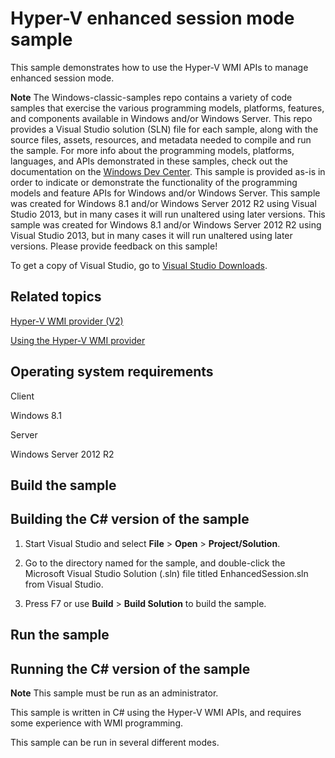 Hyper-V enhanced session mode sample
====================================

This sample demonstrates how to use the Hyper-V WMI APIs to manage enhanced session mode.

**Note**  The Windows-classic-samples repo contains a variety of code samples that exercise the various programming models, platforms, features, and components available in Windows and/or Windows Server. This repo provides a Visual Studio solution (SLN) file for each sample, along with the source files, assets, resources, and metadata needed to compile and run the sample. For more info about the programming models, platforms, languages, and APIs demonstrated in these samples, check out the documentation on the [Windows Dev Center](https://dev.windows.com). This sample is provided as-is in order to indicate or demonstrate the functionality of the programming models and feature APIs for Windows and/or Windows Server. This sample was created for Windows 8.1 and/or Windows Server 2012 R2 using Visual Studio 2013, but in many cases it will run unaltered using later versions. This sample was created for Windows 8.1 and/or Windows Server 2012 R2 using Visual Studio 2013, but in many cases it will run unaltered using later versions. Please provide feedback on this sample!

To get a copy of Visual Studio, go to [Visual Studio Downloads](http://go.microsoft.com/fwlink/p/?linkid=301697).

Related topics
--------------

[Hyper-V WMI provider (V2)](http://msdn.microsoft.com/en-us/library/windows/desktop/hh850319)

[Using the Hyper-V WMI provider](http://msdn.microsoft.com/en-us/library/windows/desktop/hh850310)

Operating system requirements
-----------------------------

Client

Windows 8.1

Server

Windows Server 2012 R2

Build the sample
----------------

Building the C\# version of the sample
--------------------------------------

1.  Start Visual Studio and select **File** \> **Open** \> **Project/Solution**.

2.  Go to the directory named for the sample, and double-click the Microsoft Visual Studio Solution (.sln) file titled EnhancedSession.sln from Visual Studio.

3.  Press F7 or use **Build** \> **Build Solution** to build the sample.

Run the sample
--------------

Running the C\# version of the sample
-------------------------------------

**Note**  This sample must be run as an administrator.

This sample is written in C\# using the Hyper-V WMI APIs, and requires some experience with WMI programming.

This sample can be run in several different modes.

